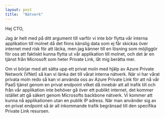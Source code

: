 ```yaml
---
layout: post
title:  "Nätverk"
---
```


Hej CTO,

Jag är helt med på ditt argument till varför vi inte bör flytta vår interna applikation till molnet då det finns känslig data som ej får skickas över internet med risk för att läcka, men jag känner till en lösning som möjliggör för oss att faktiskt kunna flytta ut vår applikation till molnet, och det är en tjänst från Microsoft som heter Private Link, låt mig berätta mer.

Om vi börjar med att sätta upp ett privat moln med hjälp av Azure Private Network (VNet) så kan vi länka det till vårat interna nätverk. När vi har vårat privata moln redo så kan vi använda oss av Azure Private Link för att nå vår PaaS tjänst genom en privat endpoint vilket då innebär att all trafik till och från vår applikation inte behöver gå över ett publikt internet, det kommer istället att gå säkert genom Microsofts backbone nätverk. Vi kommer att kunna nå applikationen utan en publik IP adress. När man använder sig av en privat endpoint så är all inkommande trafik begränsad till den specifika Private Link resursen. 

